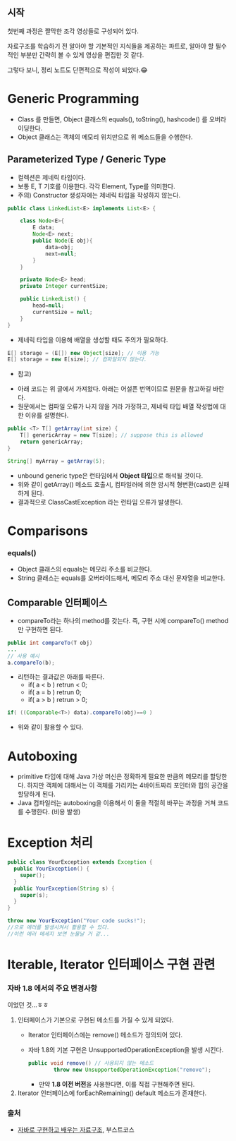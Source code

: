 ## 시작
첫번째 과정은 짤막한 조각 영상들로 구성되어 있다.

자료구조를 학습하기 전 알아야 할 기본적인 지식들을 제공하는 파트로, 알아야 할 필수적인 부분만 간략히 볼 수 있게 영상을 편집한 것 같다.

그렇다 보니, 정리 노트도 단편적으로 작성이 되었다.😂

# Generic Programming

- Class 를 만들면, Object 클래스의 equals(), toString(), hashcode() 를 오버라이딩한다.
- Object 클래스는 객체의 메모리 위치만으로 위 메소드들을 수행한다.

## Parameterized Type / Generic Type

- 컬렉션은 제네릭 타입이다.
- 보통 E, T 기호를 이용한다. 각각 Element, Type를 의미한다.
- 주의) Constructor 생성자에는 제네릭 타입을 작성하지 않는다.

```java
public class LinkedList<E> implements List<E> {

    class Node<E>{
        E data;
        Node<E> next;
        public Node(E obj){
            data=obj;
            next=null;
        }
    }

    private Node<E> head;
    private Integer currentSize;

    public LinkedList() {
        head=null;
        currentSize = null;
    }
}
```

- 제네릭 타입을 이용해 배열을 생성할 때도 주의가 필요하다.

```java
E[] storage = (E[]) new Object[size]; // 이용 가능
E[] storage = new E[size]; // 컴파일되지 않는다.
```

- 참고)

[](https://www.baeldung.com/java-generic-array)

- 아래 코드는 위 글에서 가져왔다. 아래는 어설픈 번역이므로 원문을 참고하길 바란다.
- 원문에서는 컴파일 오류가 나지 않을 거라 가정하고, 제네릭 타입 배열 작성법에 대한 이유를 설명한다.

```java
public <T> T[] getArray(int size) {
    T[] genericArray = new T[size]; // suppose this is allowed
    return genericArray;
}

String[] myArray = getArray(5);
```

- unbound generic type은 런타임에서 **Object 타입**으로 해석될 것이다.
- 위와 같이 getArray() 메소드 호출시, 컴파일러에 의한 암시적 형변환(cast)은 실패하게 된다.
- 결과적으로 ClassCastException 라는 런타임 오류가 발생한다.

# Comparisons

### equals()

- Object 클래스의 equals는 메모리 주소를 비교한다.
- String 클래스는 equals를 오버라이드해서, 메모리 주소 대신 문자열을 비교한다.

## Comparable<T> 인터페이스

- compareTo라는 하나의 method를 갖는다. 즉, 구현 시에 compareTo() method만 구현하면 된다.

```java
public int compareTo(T obj)
...
// 사용 예시
a.compareTo(b);
```

- 리턴하는 결과값은 아래를 따른다.
    - if( a < b ) retrun < 0;
    - if( a = b ) retrun 0;
    - if( a > b ) retrun > 0;

```java
if( ((Comparable<T>) data).compareTo(obj)==0 )
```

- 위와 같이 활용할 수 있다.

# Autoboxing

- primitive 타입에 대해 Java 가상 머신은 정확하게 필요한 만큼의 메모리를 할당한다. 하지만 객체에 대해서는 이 객체를 가리키는 4바이트짜리 포인터와 힙의 공간을 할당하게 된다.
- Java 컴파일러는 autoboxing을 이용해서 이 둘을 적절히 바꾸는 과정을 거쳐 코드를 수행한다. (비용 발생)

# Exception 처리

```java
public class YourException extends Exception {
  public YourException() {
    super();
  }
  public YourException(String s) {
    super(s);
  }
}

throw new YourException("Your code sucks!");
//으로 에러를 발생시켜서 활용할 수 있다.
//이런 에러 메세지 보면 눈물날 거 같...
```

# Iterable, Iterator 인터페이스 구현 관련

### 자바 1.8 에서의 주요 변경사항

이었던 것...ㅎㅎ

1. 인터페이스가 기본으로 구현된 메소드를 가질 수 있게 되었다.
    - Iterator 인터페이스에는 remove() 메소드가 정의되어 있다.
    - 자바 1.8의 기본 구현은 UnsupportedOperationException을 발생 시킨다.
        
        ```java
        public void remove() // 사용되지 않는 메소드
        		throw new UnsupportedOperationException("remove");
        ```
        
        - 만약 **1.8 이전 버전**을 사용한다면, 이를 직접 구현해주면 된다.
2. Iterator 인터페이스에 forEachRemaining() default 메소드가 존재한다.

### 출처
- [자바로 구현하고 배우는 자료구조](https://www.boostcourse.org/cs204), 부스트코스